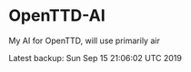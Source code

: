 # OpenTTD-AI
My AI for OpenTTD, will use primarily air

Latest backup: Sun Sep 15 21:06:02 UTC 2019
